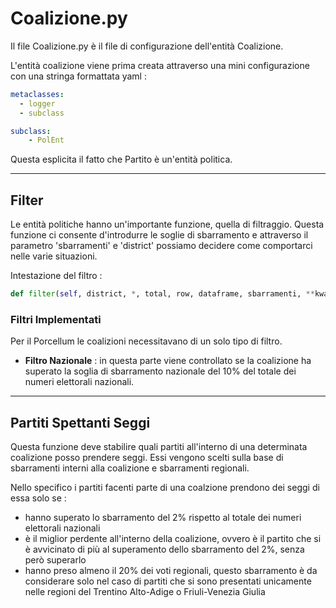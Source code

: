 # Coalizione.py
Il file Coalizione.py è il file di configurazione dell'entità Coalizione.

L'entità coalizione viene prima creata attraverso una mini configurazione con una stringa formattata yaml :

```yaml
metaclasses:
  - logger
  - subclass

subclass:
    - PolEnt
```

Questa esplicita il fatto che Partito è un'entità politica.

---
## Filter
Le entità politiche hanno un'importante funzione, quella di filtraggio.
Questa funzione ci consente d'introdurre le soglie di sbarramento e attraverso il parametro 'sbarramenti' e 'district' possiamo decidere come comportarci nelle varie situazioni.

Intestazione del filtro :
```python
def filter(self, district, *, total, row, dataframe, sbarramenti, **kwargs)
```

### Filtri Implementati
Per il Porcellum le coalizioni necessitavano di un solo tipo di filtro.

- **Filtro Nazionale** : in questa parte viene controllato se la coalizione ha superato la soglia di sbarramento nazionale del 10% del totale dei numeri elettorali nazionali.

---
## Partiti Spettanti Seggi
Questa funzione deve stabilire quali partiti all'interno di una determinata coalizione posso prendere seggi.
Essi vengono scelti sulla base di sbarramenti interni alla coalizione e sbarramenti regionali.

Nello specifico i partiti facenti parte di una coalzione prendono dei seggi di essa solo se :
- hanno superato lo sbarramento del 2% rispetto al totale dei numeri elettorali nazionali
- è il miglior perdente all'interno della coalizione, ovvero è il partito che si è avvicinato di più al superamento dello sbarramento del 2%, senza però superarlo
- hanno preso almeno il 20% dei voti regionali, questo sbarramento è da considerare solo nel caso di partiti che si sono presentati unicamente nelle regioni del Trentino Alto-Adige o Friuli-Venezia Giulia

